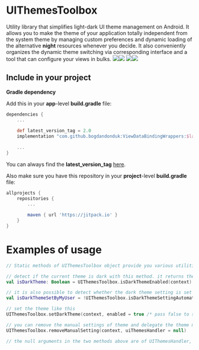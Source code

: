 

# UIThemesToolbox

  Utility library that simplifies light-dark UI theme management on Android. It allows you to make the theme of your application totally independent from the system theme by managing custom preferences and dynamic loading of the alternative **night** resources whenever you decide. It also conveniently organizes the dynamic theme switching via corresponding interface and a tool that can configure your views in bulks.
  ![](https://github.com/bogdandonduk/UIThemesToolbox/blob/master/device-2021-09-13-001700.png)![](https://github.com/bogdandonduk/UIThemesToolbox/blob/master/device-2021-09-13-133728.png)
![](https://github.com/bogdandonduk/UIThemesToolbox/blob/master/PicsArt_09-13-01.32.32.png)![](https://github.com/bogdandonduk/UIThemesToolbox/blob/master/PicsArt_09-13-01.33.26.png)
## Include in your project  
**Gradle dependency**  
  
Add this in your **app**-level **build.gradle** file:  
```groovy
dependencies {  
	...  
  
	def latest_version_tag = 2.0
	implementation "com.github.bogdandonduk:ViewDataBindingWrappers:$latest_version_tag"  
  
	...  
}  
```  
You can always find the **latest_version_tag** [here](https://github.com/bogdandonduk/UIThemesToolbox/releases).  
  
Also make sure you have this repository in your **project**-level **build.gradle** file:  
```groovy  
allprojects {  
	repositories {  
		...  
  
		maven { url 'https://jitpack.io' }  
	}  
}  
```  

# Examples of usage
```kotlin 
// Static methods of UIThemesToolbox object provide you various utilities for theme management

// detect if the current theme is dark with this method. it returns the setting of your application or system theme if there is none set
val isDarkTheme: Boolean = UIThemesToolbox.isDarkThemeEnabled(context)

// it is also possible to detect whether the dark theme setting is set manually or automatic (system)
val isDarkThemeSetByMyUser = !UIThemesToolbox.isDarkThemeSettingAutomatic(context)

// set the theme like this
UIThemesToolbox.setDarkTheme(context, enabled = true /* pass false to set light theme */, uiThemesHandler = null)

// you can remove the manual settings of theme and delegate the theme management in your app back to system
UIThemesToolbox.removeManualSetting(context, uiThemesHandler = null)

// the null arguments in the two methods above are of UIThemesHandler, which is interface. You can implement it and its method initUITheme() where you should do configurations of all your views for the new theme (refreshing). Then you can pass your uiThemesHandler to two methods above and whenever the theme settings changes, your whole UI will update instantly.


```

